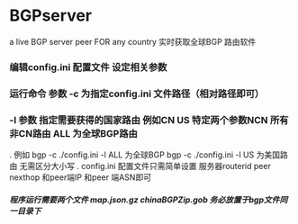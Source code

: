 # BGPserver
a live BGP server peer FOR any country  实时获取全球BGP 路由软件
###    编辑config.ini 配置文件 设定相关参数
###    运行命令 参数 -c 为指定config.ini 文件路径（相对路径即可）
###    -l 参数 指定需要获得的国家路由 例如CN US 特定两个参数NCN 所有非CN路由 ALL 为全球BGP路由 
. 例如 bgp -c ./config.ini -l ALL  为全球BGP bgp -c ./config.ini -l US 为美国路由 无需区分大小写
. config.ini 配置文件只需简单设置 服务器routerid peer nexthop 和peer端IP 和peer 端ASN即可
##### 程序运行需要两个文件 map.json.gz chinaBGPZip.gob 务必放置于bgp文件同一目录下 
